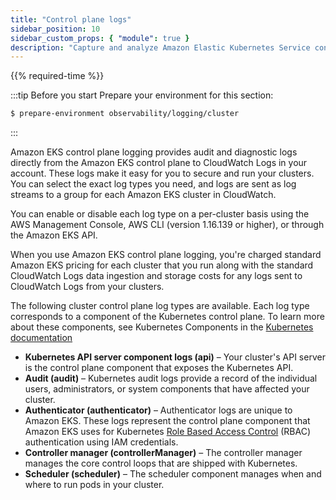 ```yaml
---
title: "Control plane logs"
sidebar_position: 10
sidebar_custom_props: { "module": true }
description: "Capture and analyze Amazon Elastic Kubernetes Service control plane logs for auditing and diagnostics."
---
```


{{% required-time %}}

:::tip Before you start
Prepare your environment for this section:

```bash timeout=300 wait=30
$ prepare-environment observability/logging/cluster
```

:::

Amazon EKS control plane logging provides audit and diagnostic logs directly from the Amazon EKS control plane to CloudWatch Logs in your account. These logs make it easy for you to secure and run your clusters. You can select the exact log types you need, and logs are sent as log streams to a group for each Amazon EKS cluster in CloudWatch.

You can enable or disable each log type on a per-cluster basis using the AWS Management Console, AWS CLI (version 1.16.139 or higher), or through the Amazon EKS API.

When you use Amazon EKS control plane logging, you're charged standard Amazon EKS pricing for each cluster that you run along with the standard CloudWatch Logs data ingestion and storage costs for any logs sent to CloudWatch Logs from your clusters.

The following cluster control plane log types are available. Each log type corresponds to a component of the Kubernetes control plane. To learn more about these components, see Kubernetes Components in the [Kubernetes documentation](https://kubernetes.io/docs/concepts/overview/components/)

- **Kubernetes API server component logs (api)** – Your cluster's API server is the control plane component that exposes the Kubernetes API.
- **Audit (audit)** – Kubernetes audit logs provide a record of the individual users, administrators, or system components that have affected your cluster.
- **Authenticator (authenticator)** – Authenticator logs are unique to Amazon EKS. These logs represent the control plane component that Amazon EKS uses for Kubernetes [Role Based Access Control](https://kubernetes.io/docs/reference/access-authn-authz/rbac/) (RBAC) authentication using IAM credentials.
- **Controller manager (controllerManager)** – The controller manager manages the core control loops that are shipped with Kubernetes.
- **Scheduler (scheduler)** – The scheduler component manages when and where to run pods in your cluster.

